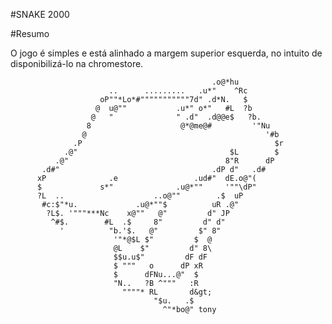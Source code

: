 #SNAKE 2000

#Resumo

O jogo é simples e está alinhado a margem superior esquerda, no intuito de disponibilizá-lo na chromestore.


                                                 .o@*hu           
                          ..      .........   .u*"    ^Rc         
                        oP""*Lo*#"""""""""""7d" .d*N.   $         
                       @  u@""           .u*" o*"   #L  ?b        
                      @   "              " .d"  .d@@e$   ?b.      
                     8                    @*@me@#         '"Nu    
                    @                                        '#b  
                  .P                                           $r 
                .@"                                  $L        $  
              .@"                                   8"R      dP   
           .d#"                                  .dP d"   .d#     
          xP              .e                 .ud#"  dE.o@"(       
          $             s*"              .u@*""     '""\dP"       
          ?L  ..                    ..o@""        .$  uP          
           #c:$"*u.             .u@*""$          uR .@"           
            ?L$. '"""***Nc    x@""   @"         d" JP             
             ^#$.        #L  .$     8"         d" d"              
               '          "b.'$.   @"         $" 8"               
                           '"*@$L $"         $  @                 
                           @L    $"         d" 8\                 
                           $$u.u$"         dF dF                  
                           $ """   o      dP xR                   
                           $      dFNu...@"  $                    
                           "N..   ?B ^"""   :R                    
                             """"* RL       d&gt;                    
                                    "$u.   .$                     
                                      ^"*bo@" tony
